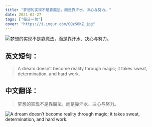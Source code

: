 ```yaml
---
title: "梦想的实现不是靠魔法，而是靠汗水、决心与努力。"
date: 2021-02-27
tags: ["每日一句"]
cover: "https://i.imgur.com/GQzS6KZ.jpg"
---
```


![梦想的实现不是靠魔法，而是靠汗水、决心与努力。](https://i.imgur.com/Kgt6Y9L.jpg)

## 英文短句：
> A dream doesn’t become reality through magic; it takes sweat, determination, and hard work.

<!--more-->

## 中文翻译：
> 梦想的实现不是靠魔法，而是靠汗水、决心与努力。

![A dream doesn’t become reality through magic; it takes sweat, determination, and hard work.](https://i.imgur.com/8hZVF2L.jpg)

